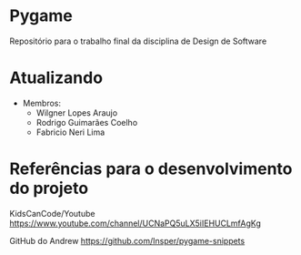 # Pygame
Repositório para o trabalho final da disciplina de Design de Software

# Atualizando
- Membros:
    - Wilgner Lopes Araujo
    - Rodrigo Guimarães Coelho
    - Fabricio Neri Lima

# Referências para o desenvolvimento do projeto

KidsCanCode/Youtube
https://www.youtube.com/channel/UCNaPQ5uLX5iIEHUCLmfAgKg

GitHub do Andrew
https://github.com/Insper/pygame-snippets
